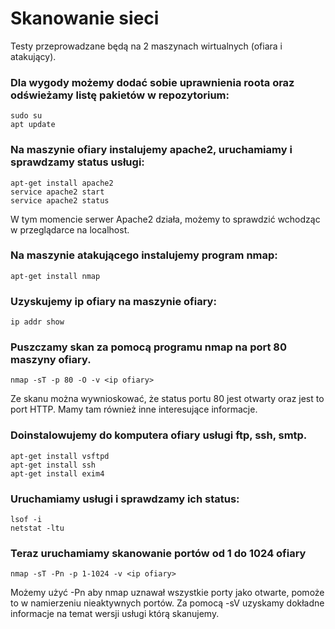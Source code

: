 # Skanowanie sieci
Testy przeprowadzane będą na 2 maszynach wirtualnych (ofiara i atakujący).


### Dla wygody możemy dodać sobie uprawnienia roota oraz odświeżamy listę pakietów w repozytorium:
```
sudo su
apt update
```

### Na maszynie ofiary instalujemy apache2, uruchamiamy i sprawdzamy status usługi:
```
apt-get install apache2
service apache2 start
service apache2 status
```
W tym momencie serwer Apache2 działa, możemy to sprawdzić wchodząc w przeglądarce na localhost.

### Na maszynie atakującego instalujemy program nmap:
```
apt-get install nmap
```

### Uzyskujemy ip ofiary na maszynie ofiary:
```
ip addr show
```

### Puszczamy skan za pomocą programu nmap na port 80 maszyny ofiary.
```
nmap -sT -p 80 -O -v <ip ofiary>
```
Ze skanu można wywnioskować, że status portu 80 jest otwarty oraz jest to port HTTP. Mamy tam również inne interesujące informacje.

### Doinstalowujemy do komputera ofiary usługi ftp, ssh, smtp.
```
apt-get install vsftpd
apt-get install ssh
apt-get install exim4
```

### Uruchamiamy usługi i sprawdzamy ich status:
```
lsof -i
netstat -ltu
```

### Teraz uruchamiamy skanowanie portów od 1 do 1024 ofiary
```
nmap -sT -Pn -p 1-1024 -v <ip ofiary>
```
Możemy użyć -Pn aby nmap uznawał wszystkie porty jako otwarte, pomoże to w namierzeniu nieaktywnych portów.
Za pomocą -sV uzyskamy dokładne informacje na temat wersji usługi którą skanujemy.

